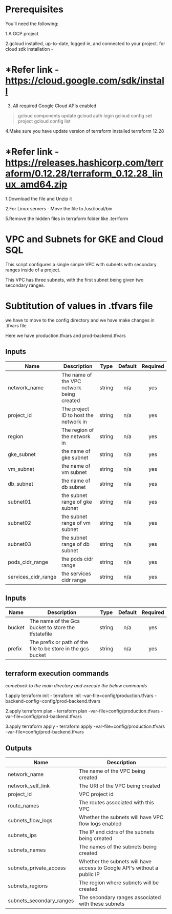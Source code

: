 # Prerequisites
You’ll need the following:

1.A GCP project

2.gcloud installed, up-to-date, logged in, and connected to your project.
  for cloud sdk installation  - 
  # *Refer link -https://cloud.google.com/sdk/install

3. All required Google Cloud APIs enabled

> gcloud components update
> gcloud auth login
> gcloud config set project <my-project>
> gcloud config list
  
4.Make sure you have update version of terraform installed terraform 12.28
# *Refer link - https://releases.hashicorp.com/terraform/0.12.28/terraform_0.12.28_linux_amd64.zip

   1.Download the file and Unzip it

   2.For Linux servers - Move the file to /usr/local/bin
  
5.Remove the hidden files in terraform folder like .terrform

# VPC and Subnets for GKE and Cloud SQL

This script configures a single simple VPC with subnets with secondary ranges inside of a project.

This VPC has three subnets, with the first subnet being given two secondary
ranges.

# Subtitution of values in .tfvars file 

we have to move to the config directory and we have make changes in .tfvars file 

Here we have production.tfvars and prod-backend.tfvars

<!-- Values for production.tfvars file -->
## Inputs

| Name | Description | Type | Default | Required |
|------|-------------|:----:|:-----:|:-----:|
| network\_name | The name of the VPC network being created | string | n/a | yes |
| project\_id | The project ID to host the network in | string | n/a | yes |
| region | The region of the network in | string | n/a | yes |
| gke\_subnet | the name of gke subnet | string | n/a | yes |
| vm\_subnet | the name of vm subnet | string | n/a | yes |
| db\_subnet | the name of db subnet | string | n/a | yes |
| subnet01 | the subnet range of gke subnet | string | n/a | yes |
| subnet02 | the subnet range of vm subnet | string | n/a | yes |
| subnet03 | the subnet range of db subnet | string | n/a | yes |
| pods\_cidr\_range | the pods cidr range | string | n/a | yes |
| services\_cidr\_range | the services cidr range | string | n/a | yes |

<!-- Backend configuration forprod-backend.tfvars -->
## Inputs

| Name | Description | Type | Default | Required |
|------|-------------|:----:|:-----:|:-----:|
| bucket | The name of the Gcs bucket to store the tfstatefile | string | n/a | yes |
| prefix | The prefix or path of the file to be store in the gcs bucket| string | n/a | yes |

<!--TERRAFORM execution commands-->

## terraform execution commands
*comeback to the main directory and execute the below commands*

1.apply terraform init - terraform init -var-file=config/production.tfvars -backend-config=config/prod-backend.tfvars

2.apply terraform plan - terraform plan -var-file=config/production.tfvars -var-file=config/prod-backend.tfvars

3.apply terraform apply - terraform apply -var-file=config/production.tfvars -var-file=config/prod-backend.tfvars


## Outputs

| Name | Description |
|------|-------------|
| network\_name | The name of the VPC being created |
| network\_self\_link | The URI of the VPC being created |
| project\_id | VPC project id |
| route\_names | The routes associated with this VPC |
| subnets\_flow\_logs | Whether the subnets will have VPC flow logs enabled |
| subnets\_ips | The IP and cidrs of the subnets being created |
| subnets\_names | The names of the subnets being created |
| subnets\_private\_access | Whether the subnets will have access to Google API's without a public IP |
| subnets\_regions | The region where subnets will be created |
| subnets\_secondary\_ranges | The secondary ranges associated with these subnets |

<!-- END OF PRE-COMMIT-TERRAFORM DOCS HOOK -->



